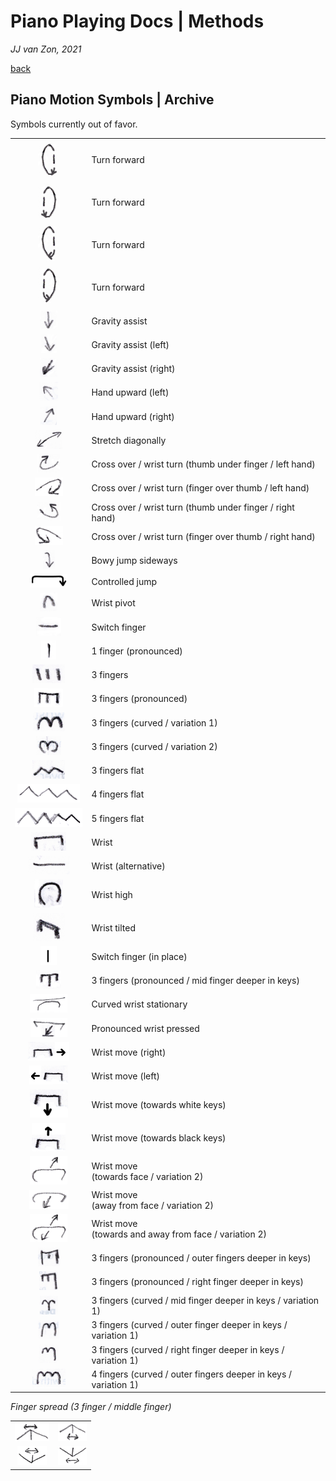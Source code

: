 Piano Playing Docs | Methods
============================

*JJ van Zon, 2021*

[back](./)

Piano Motion Symbols | Archive
------------------------------

Symbols currently out of favor.

|                                                                                              |                                                           |
|:--------------------------------------------------------------------------------------------:|-----------------------------------------------------------|
| <img src="images/turn-forward-left-view-arrow-bottom-right.png" height="60" />               | Turn forward
| <img src="images/turn-forward-right-view-arrow-bottom-left.png" height="60" />               | Turn forward
| <img src="images/turn-forward-left-view-arrow-bottom.png" height="60" />                     | Turn forward
| <img src="images/turn-forward-right-view-arrow-bottom.png" height="60" />                    | Turn forward
| <img src="images/gravity-assist-old.png" height="30" />                                      | Gravity assist                                            |
| <img src="images/gravity-assist-left-old.png" height="30" />                                 | Gravity assist (left)                                     |
| <img src="images/gravity-assist-right-old.png" height="30" />                                | Gravity assist (right)                                    |
| <img src="images/hand-upward-left-old.png" height="30" />                                    | Hand upward (left)                                        |
| <img src="images/hand-upward-right-old.png" height="30" />                                   | Hand upward (right)                                       |
| <img src="images/stretch-diagonally-old.png" height="30" />                                  | Stretch diagonally                                        |
| <img src="images/cross-over-wrist-turn-thumb-under-finger-left-hand-old.png" height="30" />  | Cross over / wrist turn (thumb under finger / left hand)  |
| <img src="images/cross-over-wrist-turn-finger-over-thumb-left-hand-old.png" height="30" />   | Cross over / wrist turn (finger over thumb / left hand)   |
| <img src="images/cross-over-wrist-turn-thumb-under-finger-right-hand-old.png" height="30" /> | Cross over / wrist turn (thumb under finger / right hand) |
| <img src="images/cross-over-wrist-turn-finger-over-thumb-right-hand-old.png" height="30" />  | Cross over / wrist turn (finger over thumb / right hand)  |
| <img src="images/jump-side-ways-bowy-old.png" height="30" />                                 | Bowy jump sideways                                        |
| <img src="images/controlled-jump-old.png" width="60" />                                      | Controlled jump                                           |
| <img src="images/wrist-pivot-old.png" height="30" />                                         | Wrist pivot                                               |
| <img src="images/switch-finger-old.png" height="30" />                                       | Switch finger                                             |
| <img src="images/1-finger-pronounced.png" height="30" />                                     | 1 finger (pronounced)                                     |
| <img src="images/3-fingers-old.png" height="30" />                                           | 3 fingers                                                 |
| <img src="images/3-fingers-pronounced-old.png" height="30" />                                | 3 fingers (pronounced)                                    |
| <img src="images/3-fingers-curved-old-1.png" height="30" />                                  | 3 fingers (curved / variation 1)                          |
| <img src="images/3-fingers-curved-old-2.png" height="30" />                                  | 3 fingers (curved / variation 2)                          |
| <img src="images/3-fingers-flat-old.png" height="30" />                                      | 3 fingers flat                                            |
| <img src="images/4-fingers-flat-old.png" height="30" />                                      | 4 fingers flat                                            |
| <img src="images/5-fingers-flat-old.png" height="30" />                                      | 5 fingers flat                                            |
| <img src="images/wrist-old-a.png" height="30" />                                             | Wrist                                                     |
| <img src="images/wrist-old-b.png" height="30" />                                             | Wrist (alternative)                                       |
| <img src="images/wrist-high-old.png" height="45" />                                          | Wrist high                                                |
| <img src="images/wrist-tilted-old.png" height="45" />                                        | Wrist tilted                                              |
| <img src="images/switch-finger-in-place-old.png" height="30" />                              | Switch finger (in place)                                  |
| <img src="images/3-fingers-pronounced-mid-finger-deeper-in-keys-old.png" height="30" />      | 3 fingers (pronounced / mid finger deeper in keys)        |
| <img src="images/wrist-curved-stationary.png" height="30" />                                 | Curved wrist stationary                                   |
| <img src="images/wrist-pronounced-pressed.png" height="30" />                                | Pronounced wrist pressed                                  |
| <img src="images/wrist-move-right-old.png" height="30" />                                    | Wrist move (right)                                        |
| <img src="images/wrist-move-left-old.png" height="30" />                                     | Wrist move (left)                                         |
| <img src="images/wrist-move-towards-white-keys-old.png" height="45" />                       | Wrist move (towards white keys)                           |
| <img src="images/wrist-move-towards-black-keys-old.png" height="45" />                       | Wrist move (towards black keys)                           |
| <img src="images/wrist-move-towards-face-variation-2.png" height="45" />                     | Wrist move<br/>(towards face / variation 2)               |
| <img src="images/wrist-move-away-from-face-variation-2.png" height="30" />                   | Wrist move<br/>(away from face / variation 2)             | 
| <img src="images/wrist-move-towards-and-away-from-face-variation-2.png" height="45" />       | Wrist move<br/>(towards and away from face / variation 2) |
| <img src="images/3-fingers-pronounced-outer-fingers-deeper-in-keys-old.png" height="30" />   | 3 fingers (pronounced / outer fingers deeper in keys)     |
| <img src="images/3-fingers-pronounced-right-finger-deeper-in-keys-old.png" height="30" />    | 3 fingers (pronounced / right finger deeper in keys)      |
| <img src="images/3-fingers-curved-mid-finger-deeper-in-keys-old.png" height="30" />          | 3 fingers (curved / mid finger deeper in keys / variation 1)    |
| <img src="images/3-fingers-curved-outer-fingers-deeper-in-keys-old.png" height="30" />       | 3 fingers (curved / outer finger deeper in keys / variation 1)  |
| <img src="images/3-fingers-curved-right-finger-deeper-in-keys-old.png" height="30" />        | 3 fingers (curved / right finger deeper in keys / variation 1)  |
| <img src="images/4-fingers-curved-outer-fingers-deeper-in-keys-old.png" height="30" />       | 4 fingers (curved / outer fingers deeper in keys / variation 1) |

*Finger spread (3 finger / middle finger)*

|   |   |
|:-:|:-:|
| <img src="images/finger-spread-3-fingers-flat-downward-middle-finger-arrows-top.png" height="30" /> | <img src="images/finger-spread-3-fingers-flat-downward-middle-finger-arrows-bottom.png" height="30" /> |
| <img src="images/finger-spread-3-fingers-flat-upward-middle-finger-arrows-top.png" height="30" /> | <img src="images/finger-spread-3-fingers-flat-upward-middle-finger-arrows-bottom.png" height="30" /> |
